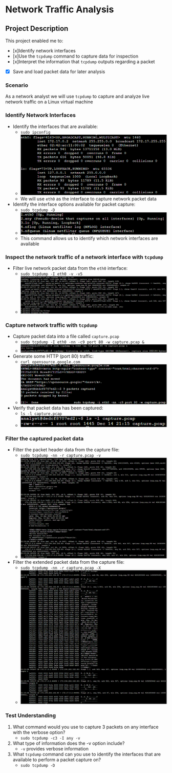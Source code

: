 # Network Traffic Analysis
## Project Description
This project enabled me to:
- [x]Identify network interfaces
- [x]Use the `tcpdump` command to capture data for inspection
- [x]Interpret the information that `tcpdump` outputs regarding a packet
- [x] Save and load packet data for later analysis
### Scenario
As a network analyst we will use `tcpdump` to capture and analyze live network traffic on a Linux virtual machine
### Identify Network Interfaces
- Identify the interfaces that are available:
  - `sudo ipconfig`  
  - ![pt1](https://raw.githubusercontent.com/nilesh-domah/Nilesh-Cybersecurity-Portfolio/main/Portfolio%20Projects/Network%20Traffic%20Analysis/pt1.png)
  - We will use `eth0` as the interface to capture network packet data
- Identify the interface options available for packet capture:
  - `sudo tcpdump -D`  
  - ![pt1.1](https://raw.githubusercontent.com/nilesh-domah/Nilesh-Cybersecurity-Portfolio/main/Portfolio%20Projects/Network%20Traffic%20Analysis/pt1.1.png)
  - This command allows us to identify which network interfaces are available
### Inspect the network traffic of a network interface with `tcpdump`
- Filter live network packet data from the `eth0` interface:
  - `sudo tcpdump -I eth0 -v -v5`
  - ![pt2](https://raw.githubusercontent.com/nilesh-domah/Nilesh-Cybersecurity-Portfolio/main/Portfolio%20Projects/Network%20Traffic%20Analysis/pt2.png)
### Capture network traffic with `tcpdump`
- Capture packet data into a file called `capture.pcap`
  - `sudo tcpdump -I eth0 -nn -c9 port 80 -w capture.pcap &`
  - ![pt3](https://raw.githubusercontent.com/nilesh-domah/Nilesh-Cybersecurity-Portfolio/main/Portfolio%20Projects/Network%20Traffic%20Analysis/pt3.png)
- Generate some HTTP (port 80) traffic:
  - `curl opensource.google.com`
  - ![pt3.1](https://raw.githubusercontent.com/nilesh-domah/Nilesh-Cybersecurity-Portfolio/main/Portfolio%20Projects/Network%20Traffic%20Analysis/pt3.1.png)
- Verify that packet data has been captured:
  - `ls -l capture.pcap`
  - ![pt3.2](https://raw.githubusercontent.com/nilesh-domah/Nilesh-Cybersecurity-Portfolio/main/Portfolio%20Projects/Network%20Traffic%20Analysis/pt3.2.png)
### Filter the captured packet data
- Filter the packet header data from the capture file:
  - `sudo tcpdump -nn -r capture.pcap -v`
  - ![pt4](https://raw.githubusercontent.com/nilesh-domah/Nilesh-Cybersecurity-Portfolio/main/Portfolio%20Projects/Network%20Traffic%20Analysis/pt4.png)
- Filter the extended packet data from the capture file:
  - `sudo tcpdump -nn -r capture.pcap -X`
  - ![pt4.1](https://raw.githubusercontent.com/nilesh-domah/Nilesh-Cybersecurity-Portfolio/main/Portfolio%20Projects/Network%20Traffic%20Analysis/pt4.1.png)
### Test Understanding
1. What command would you use to capture 3 packets on any interface with the verbose option?
    - `sudo tcpdump -c3 -I any -v`
2. What type of information does the -v option include?
    - `-v` provides verbose information
3. What `tcpdump` command can you use to identify the interfaces that are available to perform a packet capture on?
    - `sudo tcpdump -D`
